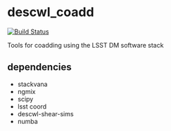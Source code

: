 # descwl_coadd
[![Build Status](https://github.com/LSSTDESC/descwl_coadd/actions/workflows/test.yaml/badge.svg)](https://github.com/LSSTDESC/descwl_coadd/actions/workflows/test.yaml)

Tools for coadding using the LSST DM software stack

dependencies
------------

 - stackvana
 - ngmix
 - scipy
 - lsst coord
 - descwl-shear-sims
 - numba
